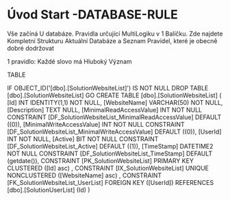 ﻿# Úvod   Start -DATABASE-RULE  

Vše začíná U databáze. 
Pravidla určující MultiLogiku v 1 Balíčku.
Zde najdete Kompletní Strukturu Aktuální Databáze
a Seznam Pravidel, které je obecně dobré dodržovat

1 pravidlo: Každé slovo má Hluboký Význam

TABLE


 IF OBJECT_ID('[dbo].[SolutionWebsiteList]') IS NOT NULL 
 DROP TABLE [dbo].[SolutionWebsiteList] 
 GO
 CREATE TABLE [dbo].[SolutionWebsiteList] ( 
 [Id]                       INT              IDENTITY(1,1)          NOT NULL,
 [WebsiteName]              VARCHAR(50)                             NOT NULL,
 [Description]              TEXT                                        NULL,
 [MinimalReadAccessValue]   INT                                     NOT NULL  CONSTRAINT [DF_SolutionWebsiteList_MinimalReadAccessValue] DEFAULT ((0)),
 [MinimalWriteAccessValue]  INT                                     NOT NULL  CONSTRAINT [DF_SolutionWebsiteList_MinimalWriteAccessValue] DEFAULT ((0)),
 [UserId]                   INT                                     NOT NULL,
 [Active]                   BIT                                     NOT NULL  CONSTRAINT [DF_SolutionWebsiteList_Active] DEFAULT ((1)),
 [TimeStamp]                DATETIME2                               NOT NULL  CONSTRAINT [DF_SolutionWebsiteList_TimeStamp] DEFAULT (getdate()),
 CONSTRAINT   [PK_SolutionWebsiteList]  PRIMARY KEY CLUSTERED    ([Id] asc) ,
 CONSTRAINT   [IX_SolutionWebsiteList]  UNIQUE      NONCLUSTERED ([WebsiteName] asc) ,
 CONSTRAINT [FK_SolutionWebsiteList_UserList] FOREIGN KEY ([UserId]) REFERENCES [dbo].[SolutionUserList] (Id) )
 
 